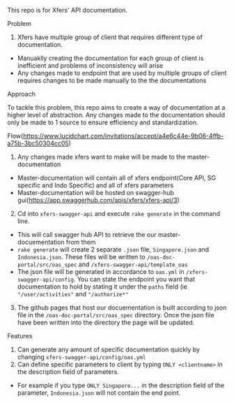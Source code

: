 This repo is for Xfers' API documentation.

Problem

1. Xfers have multiple group of client that requires different type of documentation.
  - Manuaklly creating the documentation for each group of client is inefficient and problems of inconsistency will arise
  - Any changes made to endpoint that are used by multiple groups of client requires changes to be made manually to the the documentations
 
 Approach
 
To tackle this problem, this repo aims to create a way of documentation at a higher level of abstraction. Any changes made to the documentation should only be made to 1 source to ensure efficiency and standardization.

Flow(https://www.lucidchart.com/invitations/accept/a4e6c44e-9b06-4ffb-a75b-3bc50304cc05)

1. Any changes made xfers want to make will be made to the master-documentation
  - Master-documentation will contain all of xfers endpoint(Core API, SG specific and Indo Specific) and all of xfers parameters
  - Master-documentation will be hosted on swagger-hub gui(https://app.swaggerhub.com/apis/xfers/xfers-api/3)
2. Cd into `xfers-swagger-api` and execute `rake generate` in the command line.
  - This will call swagger hub API to retrieve the our master-docuementation from them
  - `rake generate` will create 2 separate `.json` file, `Singapore.json` and `Indonesia.json`. These files will be written to `/oas-doc-portal/src/oas_spec` and `/xfers-swagger-api/template_oas`
  - The json file will be generated in accordance to `oas.yml` in `/xfers-swagger-api/config`. You can state the endpoint you want that documentation to hold by stating it under the `paths` field (ie `"/user/activities"` and `"/authorize*"`
3. The github pages that host our docuementation is built according to json file in the `/oas-doc-portal/src/oas_spec` directory. Once the json file have been written into the directory the page will be updated.

Features
1. Can generate any amount of specific documentation quickly by changing `xfers-swagger-api/config/oas.yml`
2. Can define specific parameters to client by typing `ONLY <clientname>` in the description field of parameters.
  - For example if you type `ONLY Singapore...` in the description field of the parameter, `Indonesia.json` will not contain the end point.
